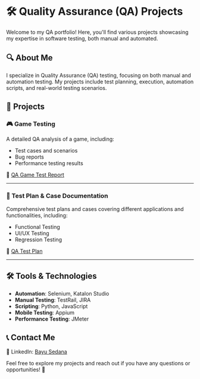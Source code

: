 # 🛠️ Quality Assurance (QA) Projects

Welcome to my QA portfolio! Here, you'll find various projects showcasing my expertise in software testing, both manual and automated.

## 🔍 About Me
I specialize in Quality Assurance (QA) testing, focusing on both manual and automation testing. My projects include test planning, execution, automation scripts, and real-world testing scenarios.

## 📂 Projects

### 🎮 Game Testing
A detailed QA analysis of a game, including:
- Test cases and scenarios
- Bug reports
- Performance testing results

📌 [QA Game Test Report](https://drive.google.com/drive/folders/1I6TK8Zzp6675-fLmT04rj1hLsqqZh1VR?usp=sharing)

---

### 📑 Test Plan & Case Documentation
Comprehensive test plans and cases covering different applications and functionalities, including:
- Functional Testing
- UI/UX Testing
- Regression Testing

📌 [QA Test Plan](https://drive.google.com/drive/folders/11lnS_O8YrXA3Ofe4l1Q9_nPJpVZSS1F2?usp=sharing)

---

## 🛠️ Tools & Technologies
- **Automation**: Selenium, Katalon Studio
- **Manual Testing**: TestRail, JIRA
- **Scripting**: Python, JavaScript
- **Mobile Testing**: Appium
- **Performance Testing**: JMeter

## 📞 Contact Me
🔗 LinkedIn: [Bayu Sedana](https://linkedin.com/in/bayusedana)  

Feel free to explore my projects and reach out if you have any questions or opportunities! 🚀
